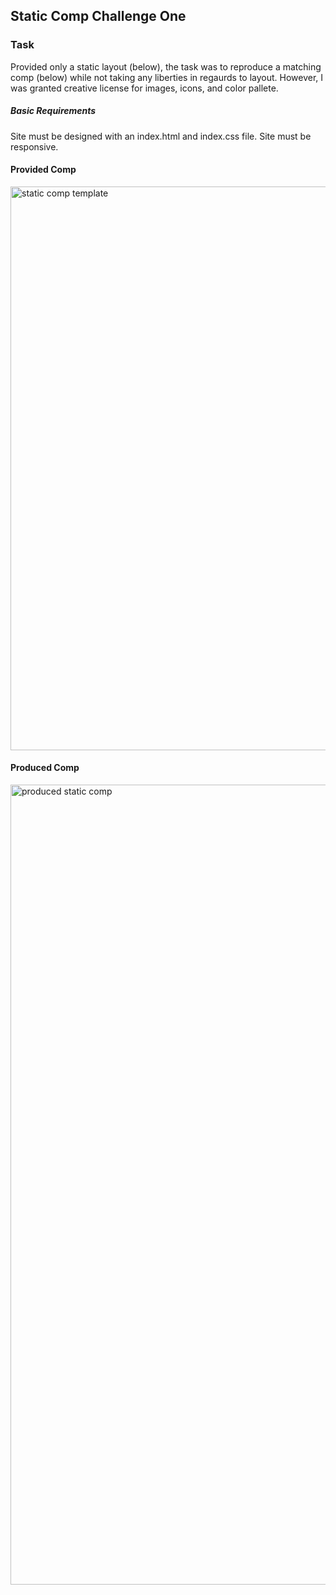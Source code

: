 ## Static Comp Challenge One

### Task
Provided only a static layout (below), the task was to reproduce a matching comp (below) while not taking any liberties in regaurds to layout. However, I was granted creative license for images, icons, and color pallete.

##### Basic Requirements
Site must be designed with an index.html and index.css file.
Site must be responsive.


#### Provided Comp
<img width="902" alt="static comp template" src="https://cloud.githubusercontent.com/assets/25044263/22870391/09291d90-f164-11e6-9108-e033b7898b24.png">

#### Produced Comp
<img width="1280" alt="produced static comp" src="https://cloud.githubusercontent.com/assets/25044263/22870392/124a4750-f164-11e6-8410-be56c79bea67.png">
